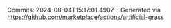 Commits: 2024-08-04T15:17:01.490Z - Generated via https://github.com/marketplace/actions/artificial-grass
<br>
